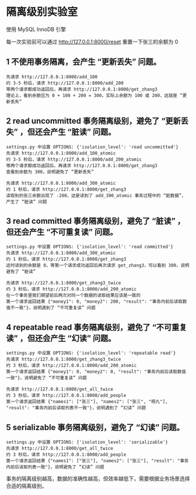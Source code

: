 # 隔离级别实验室

使用 MySQL InnoDB 引擎

每一次实验前可以通过 http://127.0.0.1:8000/reset 重置一下张三的余额为 0

## 1 不使用事务隔离，会产生 “更新丢失” 问题。

    先请求 http://127.0.0.1:8000/add_100
    约 3-5 秒后，请求 http://127.0.0.1:8000/add_200
    等两个请求都成功返回后，再请求 http://127.0.0.1:8000/get_zhang3
    理论上，看到余额应为 0 + 100 + 200 = 300，实际上余额为 100 或 200，这就是 “更新丢失”

## 2 read uncommitted 事务隔离级别，避免了 “更新丢失” ，但还会产生 “脏读” 问题。

    settings.py 中设置 OPTIONS: {'isolation_level': 'read uncommitted'}
    先请求 http://127.0.0.1:8000/add_100_atomic
    约 3-5 秒后，请求 http://127.0.0.1:8000/add_200_atomic
    等两个请求都成功返回后，再请求 http://127.0.0.1:8000/get_zhang3
    查看到余额为 300，说明避免了 “更新丢失”

    先请求 http://127.0.0.1:8000/add_300_atomic
    约 1 秒后，请求 http://127.0.0.1:8000/get_zhang3
    读取到的张三余额出现了 -200，这是读到了 add_300_atomic 事务过程中的 “脏数据”，产生了 “脏读” 问题

## 3 read committed 事务隔离级别，避免了 “脏读” ，但还会产生 “不可重复读” 问题。

    settings.py 中设置 OPTIONS: {'isolation_level': 'read committed'}
    先请求 http://127.0.0.1:8000/add_300_atomic
    约 1 秒后，请求 http://127.0.0.1:8000/get_zhang3
    这时读到的余额是 0，等第一个请求成功返回后再次请求 get_zhang3，可以看到 300，说明避免了 “脏读”

    先请求 http://127.0.0.1:8000/get_zhang3_twice
    约 3 秒后，请求 http://127.0.0.1:8000/add_200_atomic
    在一个事务里我们期望前后两次对同一个数据的读取结果应该是一致的
    第一个请求返回结果 {"money1": 0, "money2": 200, "result": "事务内前后读取数值不一致"}，说明遇到了 “不可重复读” 问题

## 4 repeatable read 事务隔离级别，避免了 “不可重复读” ，但还会产生 “幻读” 问题。

    settings.py 中设置 OPTIONS: {'isolation_level': 'repeatable read'}
    先请求 http://127.0.0.1:8000/get_zhang3_twice
    约 3 秒后，请求 http://127.0.0.1:8000/add_200_atomic
    第一个请求返回结果 {"money1": 0, "money2": 0, "result": "事务内前后读取数值一致"}，说明避免了 “不可重复读” 问题

    先请求 http://127.0.0.1:8000/get_all_twice
    约 3 秒后，请求 http://127.0.0.1:8000/add_people
    第一个请求返回结果 {"names1": ["张三"], "names2": ["张三", "杨九"], "result": "事务内前后读取列表不一致"}，说明遇到了 “幻读” 问题

## 5 serializable 事务隔离级别，避免了 “幻读” 问题。

    settings.py 中设置 OPTIONS: {'isolation_level': 'serializable'}
    先请求 http://127.0.0.1:8000/get_all_twice
    约 3 秒后，请求 http://127.0.0.1:8000/add_people
    第一个请求返回结果 {"names1": ["张三"], "names2": ["张三"], "result": "事务内前后读取列表一致"}，说明避免了 “幻读” 问题

事务的隔离级别越高，数据的准确性越高，但效率越低下，需要根据业务场景选择合适的隔离级别。 
